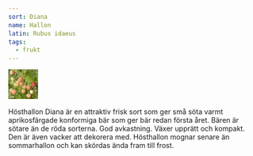 ```yaml
---
sort: Diana
name: Hallon
latin: Rubus idaeus
tags:
  - frukt
---
```


<img src="/img/rubus-idaeus-diana.jpg" width="60" data-srcset="1x, 1.5x, 2x" alt="Rubus idaeus" data-attribution="https://www.klostra.se/hosthallon-diana-e-elitplanta-nyhet-2020">

Hösthallon Diana är en attraktiv frisk sort som ger små söta varmt aprikosfärgade konformiga bär som ger bär redan första året. Bären är sötare än de röda sorterna. God avkastning. Växer upprätt och kompakt. Den är även vacker att dekorera med. Hösthallon mognar senare än sommarhallon och kan skördas ända fram till frost.
